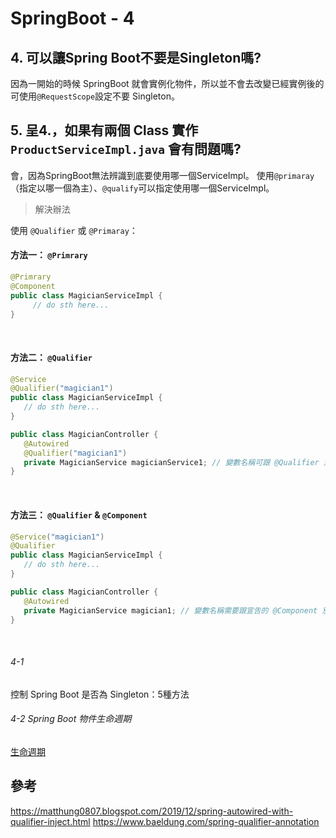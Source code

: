 # SpringBoot - 4
## 4. 可以讓Spring Boot不要是Singleton嗎?
因為一開始的時候 SpringBoot 就會實例化物件，所以並不會去改變已經實例後的
可使用`@RequestScope`設定不要 Singleton。
<br/>

## 5. 呈4.，如果有兩個 Class 實作 `ProductServiceImpl.java` 會有問題嗎?
會，因為SpringBoot無法辨識到底要使用哪一個ServiceImpl。
使用`@primaray`（指定以哪一個為主）、`@qualify`可以指定使用哪一個ServiceImpl。
<br/>

> 解決辦法

使用 `@Qualifier` 或 `@Primaray`：
#### 方法一： `@Primrary`
```java
@Primrary
@Component
public class MagicianServiceImpl {
     // do sth here...
}
```
<br/>

#### 方法二： `@Qualifier`
```java
@Service
@Qualifier("magician1")
public class MagicianServiceImpl {
   // do sth here...
}
```
```java
public class MagicianController {
   @Autowired
   @Qualifier("magician1")
   private MagicianService magicianService1; // 變數名稱可跟 @Qualifier 別名不同
}
```
<br/>

#### 方法三： `@Qualifier` & `@Component`
```java
@Service("magician1")
@Qualifier
public class MagicianServiceImpl {
   // do sth here...
}
```
```java
public class MagicianController {
   @Autowired
   private MagicianService magician1; // 變數名稱需要跟宣告的 @Component 別名相同
}
```
<br/>

###### 4-1
控制 Spring Boot 是否為 Singleton：5種方法
<br/>

###### 4-2 Spring Boot 物件生命週期
[生命週期](https://www.itread01.com/content/1545438969.html)

## 參考
https://matthung0807.blogspot.com/2019/12/spring-autowired-with-qualifier-inject.html 
https://www.baeldung.com/spring-qualifier-annotation 